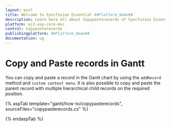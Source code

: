 ```yaml
---
layout: post
title: Welcome to Syncfusion Essential ##Platform_Name##
description: Learn here all about Copypasterecords of Syncfusion Essential ##Platform_Name## widgets based on HTML5 and jQuery.
platform: ej2-asp-core-mvc
control: Copypasterecords
publishingplatform: ##Platform_Name##
documentation: ug
---
```



# Copy and Paste records in Gantt

You can copy and paste a record in the Gantt chart by using the `addRecord` method and `custom context menu`. It is also possible to copy and paste the parent record with multiple hierarchical child records on the required position.

{% aspTab template="gantt/how-to/copypasterecords", sourceFiles="copypasterecords.cs" %}

{% endaspTab %}